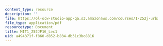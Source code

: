 ```yaml
---
content_type: resource
description: ''
file: https://ol-ocw-studio-app-qa.s3.amazonaws.com/courses/1-252j-urban-transportation-planning-fall-2016/a494371ff860d852b834db31c3bc8816_MIT1_252JF16_Lec1.pdf
file_type: application/pdf
resourcetype: Document
title: MIT1_252JF16_Lec1
uid: a494371f-f860-d852-b834-db31c3bc8816
---
```

